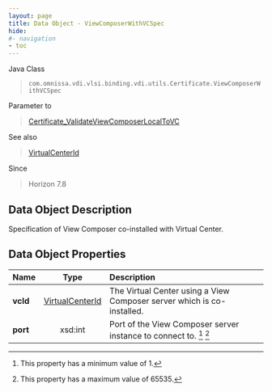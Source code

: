```yaml
---
layout: page
title: Data Object - ViewComposerWithVCSpec
hide:
#- navigation
- toc
---
```






Java Class
> `com.omnissa.vdi.vlsi.binding.vdi.utils.Certificate.ViewComposerWithVCSpec`

Parameter to
> [Certificate_ValidateViewComposerLocalToVC](vdi.utils.Certificate.md#validateViewComposerLocalToVC)

See also
> [VirtualCenterId](vdi.entity.VirtualCenterId.md)

Since
> Horizon 7.8


## Data Object Description

Specification of View Composer co-installed with Virtual Center.

## Data Object Properties

 Name | Type | Description
:---|:---:|:---
**vcId**| [VirtualCenterId](vdi.entity.VirtualCenterId.md)|  The Virtual Center using a View Composer server which is co-installed.
**port**|  xsd:int|  Port of the View Composer server instance to connect to. [^8] [^189]


 


[^8]: This property has a minimum value of 1.
[^189]: This property has a maximum value of 65535.